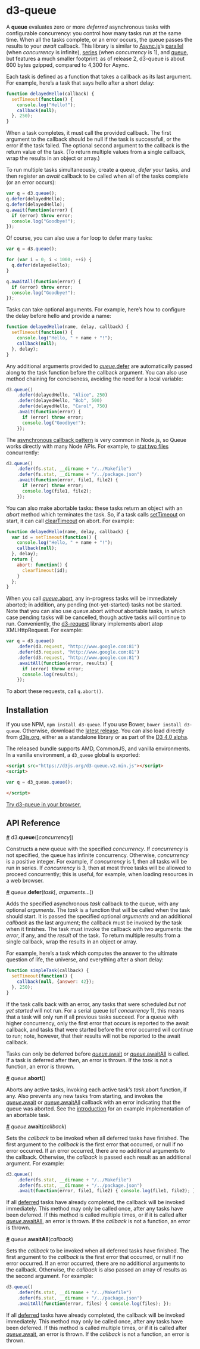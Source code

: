 # d3-queue

A **queue** evaluates zero or more *deferred* asynchronous tasks with configurable concurrency: you control how many tasks run at the same time. When all the tasks complete, or an error occurs, the queue passes the results to your *await* callback. This library is similar to [Async.js](https://github.com/caolan/async)’s [parallel](https://github.com/caolan/async#paralleltasks-callback) (when *concurrency* is infinite), [series](https://github.com/caolan/async#seriestasks-callback) (when *concurrency* is 1), and [queue](https://github.com/caolan/async#queue), but features a much smaller footprint: as of release 2, d3-queue is about 600 bytes gzipped, compared to 4,300 for Async.

Each task is defined as a function that takes a callback as its last argument. For example, here’s a task that says hello after a short delay:

```js
function delayedHello(callback) {
  setTimeout(function() {
    console.log("Hello!");
    callback(null);
  }, 250);
}
```

When a task completes, it must call the provided callback. The first argument to the callback should be null if the task is successfull, or the error if the task failed. The optional second argument to the callback is the return value of the task. (To return multiple values from a single callback, wrap the results in an object or array.)

To run multiple tasks simultaneously, create a queue, *defer* your tasks, and then register an *await* callback to be called when all of the tasks complete (or an error occurs):

```js
var q = d3.queue();
q.defer(delayedHello);
q.defer(delayedHello);
q.await(function(error) {
  if (error) throw error;
  console.log("Goodbye!");
});
```

Of course, you can also use a `for` loop to defer many tasks:

```js
var q = d3.queue();

for (var i = 0; i < 1000; ++i) {
  q.defer(delayedHello);
}

q.awaitAll(function(error) {
  if (error) throw error;
  console.log("Goodbye!");
});
```

Tasks can take optional arguments. For example, here’s how to configure the delay before hello and provide a name:

```js
function delayedHello(name, delay, callback) {
  setTimeout(function() {
    console.log("Hello, " + name + "!");
    callback(null);
  }, delay);
}
```

Any additional arguments provided to [*queue*.defer](#queue_defer) are automatically passed along to the task function before the callback argument. You can also use method chaining for conciseness, avoiding the need for a local variable:

```js
d3.queue()
    .defer(delayedHello, "Alice", 250)
    .defer(delayedHello, "Bob", 500)
    .defer(delayedHello, "Carol", 750)
    .await(function(error) {
      if (error) throw error;
      console.log("Goodbye!");
    });
```

The [asynchronous callback pattern](https://github.com/maxogden/art-of-node#callbacks) is very common in Node.js, so Queue works directly with many Node APIs. For example, to [stat two files](https://nodejs.org/dist/latest/docs/api/fs.html#fs_fs_stat_path_callback) concurrently:

```js
d3.queue()
    .defer(fs.stat, __dirname + "/../Makefile")
    .defer(fs.stat, __dirname + "/../package.json")
    .await(function(error, file1, file2) {
      if (error) throw error;
      console.log(file1, file2);
    });
```

You can also make abortable tasks: these tasks return an object with an *abort* method which terminates the task. So, if a task calls [setTimeout](https://developer.mozilla.org/en-US/docs/Web/API/WindowTimers/setTimeout) on start, it can call [clearTimeout](https://developer.mozilla.org/en-US/docs/Web/API/WindowTimers/clearTimeout) on abort. For example:

```js
function delayedHello(name, delay, callback) {
  var id = setTimeout(function() {
    console.log("Hello, " + name + "!");
    callback(null);
  }, delay);
  return {
    abort: function() {
      clearTimeout(id);
    }
  };
}
```

When you call [*queue*.abort](#queue_abort), any in-progress tasks will be immediately aborted; in addition, any pending (not-yet-started) tasks not be started. Note that you can also use *queue*.abort *without* abortable tasks, in which case pending tasks will be cancelled, though active tasks will continue to run. Conveniently, the [d3-request](https://github.com/d3/d3-request) library implements abort atop XMLHttpRequest. For example:

```js
var q = d3.queue()
    .defer(d3.request, "http://www.google.com:81")
    .defer(d3.request, "http://www.google.com:81")
    .defer(d3.request, "http://www.google.com:81")
    .awaitAll(function(error, results) {
      if (error) throw error;
      console.log(results);
    });
```

To abort these requests, call `q.abort()`.

## Installation

If you use NPM, `npm install d3-queue`. If you use Bower, `bower install d3-queue`. Otherwise, download the [latest release](https://github.com/d3/d3-queue/releases/latest). You can also load directly from [d3js.org](https://d3js.org), either as a standalone library or as part of the [D3 4.0 alpha](https://github.com/mbostock/d3/tree/4).

The released bundle supports AMD, CommonJS, and vanilla environments. In a vanilla environment, a `d3_queue` global is exported:

```html
<script src="https://d3js.org/d3-queue.v2.min.js"></script>
<script>

var q = d3_queue.queue();

</script>
```

[Try d3-queue in your browser.](https://tonicdev.com/npm/d3-queue)

## API Reference

<a href="#queue" name="queue">#</a> d3.<b>queue</b>([<i>concurrency</i>])

Constructs a new queue with the specified *concurrency*. If *concurrency* is not specified, the queue has infinite concurrency. Otherwise, *concurrency* is a positive integer. For example, if *concurrency* is 1, then all tasks will be run in series. If *concurrency* is 3, then at most three tasks will be allowed to proceed concurrently; this is useful, for example, when loading resources in a web browser.

<a href="#queue_defer" name="queue_defer">#</a> <i>queue</i>.<b>defer</b>(<i>task</i>[, <i>arguments</i>…])

Adds the specified asynchronous *task* callback to the queue, with any optional *arguments*. The *task* is a function that will be called when the task should start. It is passed the specified optional *arguments* and an additional *callback* as the last argument; the callback must be invoked by the task when it finishes. The task must invoke the callback with two arguments: the *error*, if any, and the *result* of the task. To return multiple results from a single callback, wrap the results in an object or array.

For example, here’s a task which computes the answer to the ultimate question of life, the universe, and everything after a short delay:

```js
function simpleTask(callback) {
  setTimeout(function() {
    callback(null, {answer: 42});
  }, 250);
}
```

If the task calls back with an error, any tasks that were scheduled *but not yet started* will not run. For a serial queue (of *concurrency* 1), this means that a task will only run if all previous tasks succeed. For a queue with higher concurrency, only the first error that occurs is reported to the await callback, and tasks that were started before the error occurred will continue to run; note, however, that their results will not be reported to the await callback.

Tasks can only be deferred before [*queue*.await](#queue_await) or [*queue*.awaitAll](#queue_awaitAll) is called. If a task is deferred after then, an error is thrown. If the *task* is not a function, an error is thrown.

<a href="#queue_abort" name="queue_abort">#</a> <i>queue</i>.<b>abort</b>()

Aborts any active tasks, invoking each active task’s *task*.abort function, if any. Also prevents any new tasks from starting, and invokes the [*queue*.await](#queue_await) or [*queue*.awaitAll](#queue_awaitAll) callback with an error indicating that the queue was aborted. See the [introduction](#d3-queue) for an example implementation of an abortable task.

<a href="#queue_await" name="queue_await">#</a> <i>queue</i>.<b>await</b>(<i>callback</i>)

Sets the *callback* to be invoked when all deferred tasks have finished. The first argument to the *callback* is the first error that occurred, or null if no error occurred. If an error occurred, there are no additional arguments to the callback. Otherwise, the *callback* is passed each result as an additional argument. For example:

```js
d3.queue()
    .defer(fs.stat, __dirname + "/../Makefile")
    .defer(fs.stat, __dirname + "/../package.json")
    .await(function(error, file1, file2) { console.log(file1, file2); });
```

If all [deferred](#queue_defer) tasks have already completed, the callback will be invoked immediately. This method may only be called once, after any tasks have been deferred. If this method is called multiple times, or if it is called after [*queue*.awaitAll](#queue_awaitAll), an error is thrown. If the *callback* is not a function, an error is thrown.

<a href="#queue_awaitAll" name="queue_awaitAll">#</a> <i>queue</i>.<b>awaitAll</b>(<i>callback</i>)

Sets the *callback* to be invoked when all deferred tasks have finished. The first argument to the *callback* is the first error that occurred, or null if no error occurred. If an error occurred, there are no additional arguments to the callback. Otherwise, the *callback* is also passed an array of results as the second argument. For example:

```js
d3.queue()
    .defer(fs.stat, __dirname + "/../Makefile")
    .defer(fs.stat, __dirname + "/../package.json")
    .awaitAll(function(error, files) { console.log(files); });
```

If all [deferred](#queue_defer) tasks have already completed, the callback will be invoked immediately. This method may only be called once, after any tasks have been deferred. If this method is called multiple times, or if it is called after [*queue*.await](#queue_await), an error is thrown. If the *callback* is not a function, an error is thrown.
